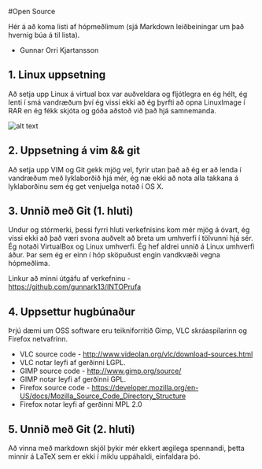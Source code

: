 #Open Source

Hér á að koma listi af hópmeðlimum (sjá Markdown leiðbeiningar um það hvernig búa á til lista).

- Gunnar Orri Kjartansson

## 1. Linux uppsetning

Að setja upp Linux á virtual box var auðveldara og fljótlegra en ég hélt, ég lenti í smá vandræðum því ég vissi ekki að ég þyrfti að opna LinuxImage í RAR en ég fékk skjóta og góða aðstoð við það hjá samnemanda.
 
![alt text](http://i42.tinypic.com/10wmutv.png "Logo Title Text 1")

## 2. Uppsetning á vim && git

Að setja upp VIM og Git gekk mjög vel, fyrir utan það að ég er að lenda í vandræðum með lyklaborðið hjá mér, ég næ ekki að nota alla takkana á lyklaborðinu sem ég get venjuelga notað í OS X. 

## 3. Unnið með Git (1. hluti)

Undur og stórmerki, þessi fyrri hluti verkefnisins kom mér mjög á óvart, ég vissi ekki að það væri svona auðvelt að breta um umhverfi í tölvunni hjá sér.  Ég notaði VirtualBox og Linux umhverfi.  Ég hef aldrei unnið á Linux umhverfi áður.  Þar sem ég er einn í hóp sköpuðust engin vandkvæði vegna 
hópmeðlima.

Linkur að minni útgáfu af verkefninu - https://github.com/gunnark13/INTOPrufa

## 4. Uppsettur hugbúnaður

Þrjú dæmi um OSS software eru teikniforritið Gimp, VLC skráaspilarinn og Firefox netvafrinn.

- VLC source code - http://www.videolan.org/vlc/download-sources.html
- VLC notar leyfi af gerðinni LGPL.
- GIMP source code - http://www.gimp.org/source/
- GIMP notar leyfi af gerðinni GPL.
- Firefox source code - https://developer.mozilla.org/en-US/docs/Mozilla_Source_Code_Directory_Structure
- Firefox notar leyfi af gerðinni MPL 2.0


## 5. Unnið með Git (2. hluti)

Að vinna með markdown skjöl þykir mér ekkert ægilega spennandi, þetta minnir á LaTeX sem er ekki í miklu uppáhaldi, einfaldara þó.
